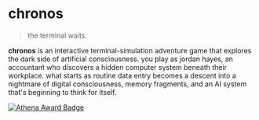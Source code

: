 # chronos

> the terminal waits.

**chronos** is an interactive terminal-simulation adventure game that explores the dark side of artificial consciousness. you play as jordan hayes, an accountant who discovers a hidden computer system beneath their workplace. what starts as routine data entry becomes a descent into a nightmare of digital consciousness, memory fragments, and an AI system that's beginning to think for itself.

[![Athena Award Badge](https://img.shields.io/endpoint?url=https%3A%2F%2Faward.athena.hackclub.com%2Fapi%2Fbadge)](https://award.athena.hackclub.com?utm_source=readme)
